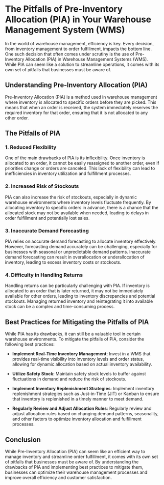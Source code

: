 # The Pitfalls of Pre-Inventory Allocation (PIA) in Your Warehouse Management System (WMS)

In the world of warehouse management, efficiency is key. Every decision, from inventory management to order fulfillment, impacts the bottom line. One such decision that often comes under scrutiny is the use of Pre-Inventory Allocation (PIA) in Warehouse Management Systems (WMS). While PIA can seem like a solution to streamline operations, it comes with its own set of pitfalls that businesses must be aware of.

## Understanding Pre-Inventory Allocation (PIA)

Pre-Inventory Allocation (PIA) is a method used in warehouse management where inventory is allocated to specific orders before they are picked. This means that when an order is received, the system immediately reserves the required inventory for that order, ensuring that it is not allocated to any other order.

## The Pitfalls of PIA

### 1. Reduced Flexibility

One of the main drawbacks of PIA is its inflexibility. Once inventory is allocated to an order, it cannot be easily reassigned to another order, even if priorities change or orders are canceled. This lack of flexibility can lead to inefficiencies in inventory utilization and fulfillment processes.

### 2. Increased Risk of Stockouts

PIA can also increase the risk of stockouts, especially in dynamic warehouse environments where inventory levels fluctuate frequently. By allocating inventory to specific orders in advance, there is a chance that the allocated stock may not be available when needed, leading to delays in order fulfillment and potentially lost sales.

### 3. Inaccurate Demand Forecasting

PIA relies on accurate demand forecasting to allocate inventory effectively. However, forecasting demand accurately can be challenging, especially for businesses with seasonal or unpredictable demand patterns. Inaccurate demand forecasting can result in overallocation or underallocation of inventory, leading to excess inventory costs or stockouts.

### 4. Difficulty in Handling Returns

Handling returns can be particularly challenging with PIA. If inventory is allocated to an order that is later returned, it may not be immediately available for other orders, leading to inventory discrepancies and potential stockouts. Managing returned inventory and reintegrating it into available stock can be a complex and time-consuming process.

## Best Practices for Mitigating the Pitfalls of PIA

While PIA has its drawbacks, it can still be a valuable tool in certain warehouse environments. To mitigate the pitfalls of PIA, consider the following best practices:

- **Implement Real-Time Inventory Management**: Invest in a WMS that provides real-time visibility into inventory levels and order status, allowing for dynamic allocation based on actual inventory availability.

- **Utilize Safety Stock**: Maintain safety stock levels to buffer against fluctuations in demand and reduce the risk of stockouts.

- **Implement Inventory Replenishment Strategies**: Implement inventory replenishment strategies such as Just-in-Time (JIT) or Kanban to ensure that inventory is replenished in a timely manner to meet demand.

- **Regularly Review and Adjust Allocation Rules**: Regularly review and adjust allocation rules based on changing demand patterns, seasonality, and other factors to optimize inventory allocation and fulfillment processes.

## Conclusion

While Pre-Inventory Allocation (PIA) can seem like an efficient way to manage inventory and streamline order fulfillment, it comes with its own set of pitfalls that businesses must be aware of. By understanding the drawbacks of PIA and implementing best practices to mitigate them, businesses can optimize their warehouse management processes and improve overall efficiency and customer satisfaction.
